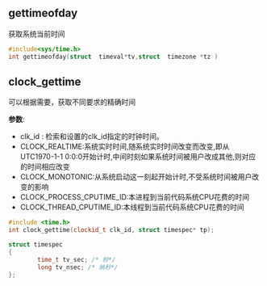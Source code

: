 ## gettimeofday

获取系统当前时间

```c++
#include<sys/time.h>
int gettimeofday(struct  timeval*tv,struct  timezone *tz )
```

## clock_gettime

可以根据需要，获取不同要求的精确时间

**参数**:
* clk_id : 检索和设置的clk_id指定的时钟时间。
* CLOCK_REALTIME:系统实时时间,随系统实时时间改变而改变,即从UTC1970-1-1 0:0:0开始计时,中间时刻如果系统时间被用户改成其他,则对应的时间相应改变
* CLOCK_MONOTONIC:从系统启动这一刻起开始计时,不受系统时间被用户改变的影响
* CLOCK_PROCESS_CPUTIME_ID:本进程到当前代码系统CPU花费的时间
* CLOCK_THREAD_CPUTIME_ID:本线程到当前代码系统CPU花费的时间

```c++
#include <time.h>
int clock_gettime(clockid_t clk_id, struct timespec* tp);

struct timespec
{
        time_t tv_sec; /* 秒*/
        long tv_nsec; /* 纳秒*/
};
```